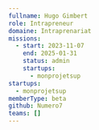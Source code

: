 ```yaml
---
fullname: Hugo Gimbert
role: Intrapreneur
domaine: Intraprenariat
missions:
  - start: 2023-11-07
    end: 2025-01-31
    status: admin
    startups:
      - monprojetsup
startups:
  - monprojetsup
memberType: beta
github: Numero7
teams: []
---
```


